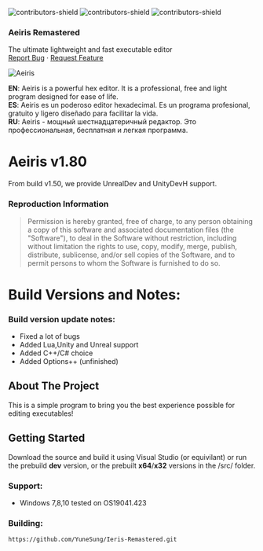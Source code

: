 ![contributors-shield](https://img.shields.io/github/issues/YuneSung/Aeiris-Remastered.svg?style=flat-square)
![contributors-shield](https://img.shields.io/github/license/YuneSung/Aeiris-Remastered.svg?style=flat-square)
![contributors-shield](https://img.shields.io/github/contributors/YuneSung/Aeiris-Remastered.svg?style=flat-square)
<br />
<p align="left">

  <h3 align="left">Aeiris Remastered</h3>

  <p align="left">
    The ultimate lightweight and fast executable editor
    <br />
    <a href="https://github.com/YuneSung/Aeiris-Remastered/issues">Report Bug</a>
    ·
    <a href="https://github.com/YuneSung/Aeiris-Remastered/issues">Request Feature</a>
  </p>
</p>


![Aeiris](https://github.com/YuneSung/Aeiris-Remastered/blob/master/pic/rere_modern_banner.png?raw=true)

**EN**: Aeiris is a powerful hex editor. It is a professional, free and light program designed for ease of life.\
**ES**: Aeiris es un poderoso editor hexadecimal. Es un programa profesional, gratuito y ligero diseñado para facilitar la vida.\
**RU**: Aeiris - мощный шестнадцатеричный редактор. Это профессиональная, бесплатная и легкая программа.

# Aeiris v1.80
From build v1.50, we provide UnrealDev and UnityDevH support.

### Reproduction Information
> Permission is hereby granted, free of charge, to any person obtaining a copy
of this software and associated documentation files (the "Software"), to deal
in the Software without restriction, including without limitation the rights
to use, copy, modify, merge, publish, distribute, sublicense, and/or sell
copies of the Software, and to permit persons to whom the Software is
furnished to do so.

# Build Versions and Notes:
### Build version update notes: 
  - Fixed a lot of bugs
  - Added Lua,Unity and Unreal support
  - Added C++/C# choice
  - Added Options++ (unfinished)
  
<!-- ABOUT THE PROJECT -->
## About The Project
This is a simple program to bring you the best experience possible for editing executables!

## Getting Started
Download the source and build it using Visual Studio (or equivilant) or run the prebuild **dev** version, or the prebuilt **x64**/**x32** versions in the /src/ folder.

### Support:
- Windows 7,8,10 tested on OS19041.423

### Building:
`https://github.com/YuneSung/Ieris-Remastered.git`
